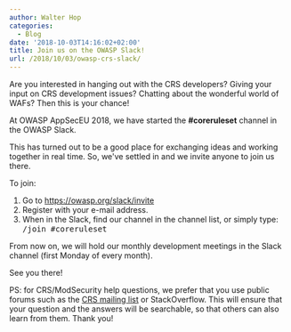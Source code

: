 ```yaml
---
author: Walter Hop
categories:
  - Blog
date: '2018-10-03T14:16:02+02:00'
title: Join us on the OWASP Slack!
url: /2018/10/03/owasp-crs-slack/
---
```



Are you interested in hanging out with the CRS developers? Giving your input on CRS development issues? Chatting about the wonderful world of WAFs? Then this is your chance!

At OWASP AppSecEU 2018, we have started the **\#coreruleset** channel in the OWASP Slack.

This has turned out to be a good place for exchanging ideas and working together in real time. So, we've settled in and we invite anyone to join us there.

To join:

1. Go to <https://owasp.org/slack/invite>
2. Register with your e-mail address.
3. When in the Slack, find our channel in the channel list, or simply type: <tt>/join #coreruleset</tt>

From now on, we will hold our monthly development meetings in the Slack channel (first Monday of every month).

See you there!

PS: for CRS/ModSecurity help questions, we prefer that you use public forums such as the [CRS mailing list](https://lists.owasp.org/mailman/listinfo/owasp-modsecurity-core-rule-set) or StackOverflow. This will ensure that your question and the answers will be searchable, so that others can also learn from them. Thank you!

